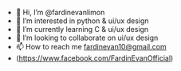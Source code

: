 - 👋 Hi, I’m @fardinevanlimon
- 👀 I’m interested in python & ui/ux design
- 🌱 I’m currently learning C & ui/ux design
- 💞️ I’m looking to collaborate on ui/ux design
- 📫 How to reach me fardinevan10@gmail.com
- (https://www.facebook.com/FardinEvanOfficial)

<!---
fardinevanlimon/fardinevanlimon is a ✨ special ✨ repository because its `README.md` (this file) appears on your GitHub profile.
You can click the Preview link to take a look at your changes.
--->
